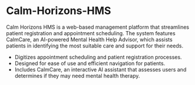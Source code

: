 # Calm-Horizons-HMS
Calm Horizons HMS is a web-based management platform that streamlines patient registration and appointment scheduling. The system features CalmCare, an AI-powered Mental Health Help Advisor, which assists patients in identifying the most suitable care and support for their needs.

- Digitizes appointment scheduling and patient registration processes.
- Designed for ease of use and efficient navigation for patients.
- Includes CalmCare, an interactive AI assistant that assesses users and determines if they may need mental health therapy.


